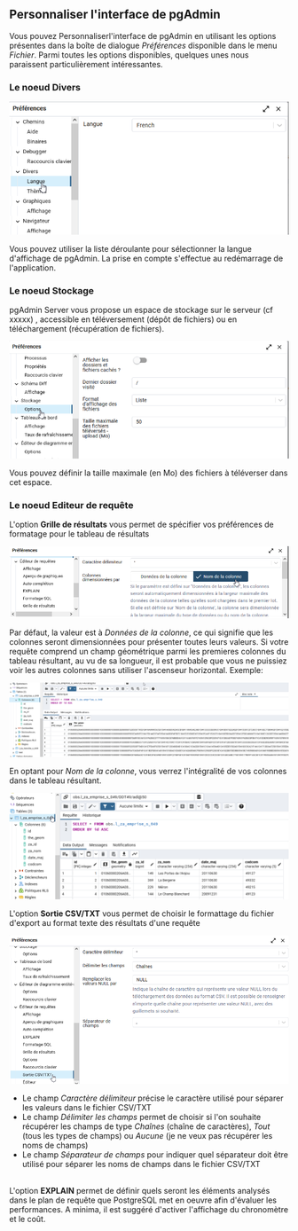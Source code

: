 ## Personnaliser l'interface de pgAdmin
Vous pouvez Personnaliserl'interface de pgAdmin en utilisant les options présentes dans la boîte de dialogue
*Préférences* disponible dans le menu *Fichier*.
Parmi toutes les options disponibles, quelques unes nous paraissent particulièrement intéressantes.

### Le noeud Divers
![preference-divers](./img/preferences-divers.png)

Vous pouvez utiliser la liste déroulante pour sélectionner la langue d'affichage de pgAdmin. La prise en compte
s'effectue au redémarrage de l'application.

### Le noeud Stockage
pgAdmin Server vous propose un espace de stockage sur le serveur (cf xxxxx) , accessible en téléversement (dépôt de fichiers)
ou en téléchargement (récupération de fichiers). 

![preference-stockage](./img/preferences-stockage.png)

Vous pouvez définir la taille maximale (en Mo) des fichiers à téléverser dans cet espace.

### Le noeud Editeur de requête
L'option **Grille de résultats** vous permet de spécifier vos préférences de formatage pour le tableau de résultats

![preference-editeur-requete](./img/preferences-editeur-requetes-resultat2.png)

Par défaut, la valeur est à *Données de la colonne*, ce qui signifie que les colonnes seront dimensionnées pour présenter toutes leurs valeurs. Si votre requête comprend un champ géométrique parmi les premieres colonnes du tableau résultant, au vu de sa longueur, il est probable que vous ne puissiez voir les autres colonnes sans utiliser l'ascenseur horizontal.
Exemple: 

![preference-editeur-requete-exemple1](./img/preferences-editeur-requetes-exemple1.png)

En optant pour *Nom de la colonne*, vous verrez l'intégralité de vos colonnes dans le tableau résultant.

![preference-editeur-requete-exemple2](./img/preferences-editeur-requetes-exemple2.png)


L'option **Sortie CSV/TXT** vous permet de choisir le formattage du fichier d'export au format texte des résultats d'une requête

![preference-editeur-requete-sortie](./img/preferences-editeur-requetes-sortie.png)

* Le champ *Caractère délimiteur* précise le caractère utilisé pour séparer les valeurs dans le fichier CSV/TXT
* Le champ *Délimiter les champs* permet de choisir si l'on souhaite récupérer les champs de type *Chaînes* (chaîne de caractères), *Tout* (tous les types de champs) ou *Aucune* (je ne veux pas
récupérer les noms de champs)
* Le champ *Séparateur de champs* pour indiquer quel séparateur doit être utilisé pour séparer les noms de champs dans le fichier CSV/TXT

<br/>L'option **EXPLAIN** permet de définir quels seront les éléments analysés dans le plan de requête que PostgreSQL met en oeuvre afin d'évaluer les performances. A 
minima, il est suggéré d'activer l'affichage du chronomètre et le coût.
